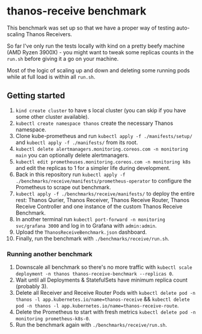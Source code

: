 # thanos-receive benchmark

This benchmark was set up so that we have a proper way of testing auto-scaling Thanos Receivers.

So far I've only run the tests locally with kind on a pretty beefy machine (AMD Ryzen 3900X) -
you might want to tweak some replicas counts in the `run.sh` before giving it a go on your machine.

Most of the logic of scaling up and down and deleting some running pods while at full load is within all `run.sh`.

## Getting started

1. `kind create cluster` to have s local cluster (you can skip if you have some other cluster available).
1. `kubectl create namespace thanos` create the necessary Thanos namespace.
1. Clone kube-prometheus and run `kubectl apply -f ./manifests/setup/` and `kubectl apply -f ./manifests/` from its root.
1. `kubectl delete alertmanagers.monitoring.coreos.com -n monitoring main` you can optionally delete alertmanagers.
1. `kubectl edit prometheuses.monitoring.coreos.com -n monitoring k8s` and edit the replicas to 1 for a simpler life during development.
1. Back in this repository run `kubectl apply -f ./benchmarks/receive/manifests/prometheus-operator` to configure the Prometheus to scrape out benchmark.
1. `kubectl apply -f ./benchmarks/receive/manifests/` to deploy the entire rest: Thanos Qurier, Thanos Receiver, Thanos Receive Router, Thanos Receive Controller and one instance of the custom Thanos Receive Benchmark.
1. In another terminal run `kubectl port-forward -n monitoring svc/grafana 3000` and log in to Grafana with `admin:admin`.
1. Upload the `ThanosReceiveBenchmark.json` dashboard.
1. Finally, run the benchmark with `./benchmarks/receive/run.sh`.

### Running another benchmark

1. Downscale all benchmark so there's no more traffic with `kubectl scale deployment -n thanos thanos-receive-benchmark --replicas 0`.
1. Wait until all Deployments & StatefulSets have minimum replica count (probably 3).
1. Delete all Receiver and Receive Router Pods with `kubectl delete pod -n thanos -l app.kubernetes.io/name=thanos-receive` && `kubectl delete pod -n thanos -l app.kubernetes.io/name=thanos-receive-route`.
1. Delete the Prometheus to start with fresh metrics `kubectl delete pod -n monitoring prometheus-k8s-0`.
1. Run the benchmark again with `./benchmarks/receive/run.sh`.
